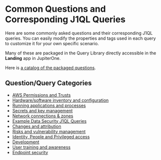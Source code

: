 # Common Questions and Corresponding J1QL Queries

Here are some commonly asked questions and their corresponding J1QL queries. You can easily modify the properties and tags used in each query to customize it for your own specific scenario.

Many of these are packaged in the Query Library directly accessible in the **Landing** app in JupiterOne.

Here is [a catalog of the packaged questions](./catalog.md). 

## Question/Query Categories

- [AWS Permissions and Trusts](../APIs_and-integrations/AWS/common-qq-aws-permissions.md)
- [Hardware/software inventory and configuration](../compliance_and-reporting/common-qq-inventory-config.md)
- [Running applications and processes](../security-operations/common-qq-apps-processes.md)
- [Secrets and key management](../security-operations/common-qq-key-mgmt.md)
- [Network connections & zones](../security-operations/common-qq-network.md)
- [Example Data Security J1QL Queries](../jupiterOne-query-language_(J1QL)/common-qq-data.md)
- [Changes and attribution](../security-operations/common-qq-changes.md)
- [Risks and vulnerability management](../security-operations/common-qq-risks.md)
- [Identity, People and Privileged access](./common-qq-idp.md)
- [Development](../security-operations/common-qq-dev.md)
- [User training and awareness](./common-qq-training.md)
- [Endpoint security](../security-operations/common-qq-endpoint.md)

